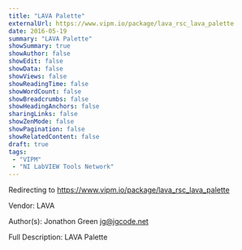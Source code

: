 ```yaml
---
title: "LAVA Palette"
externalUrl: https://www.vipm.io/package/lava_rsc_lava_palette
date: 2016-05-19
summary: "LAVA Palette"
showSummary: true
showAuthor: false
showEdit: false
showData: false
showViews: false
showReadingTime: false
showWordCount: false
showBreadcrumbs: false
showHeadingAnchors: false
sharingLinks: false
showZenMode: false
showPagination: false
showRelatedContent: false
draft: true
tags:
 - "VIPM"
 - "NI LabVIEW Tools Network"
---
```


Redirecting to https://www.vipm.io/package/lava_rsc_lava_palette

Vendor: LAVA

Author(s): Jonathon Green <jg@jgcode.net>
 
Full Description:
LAVA Palette